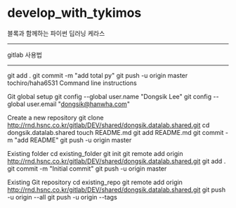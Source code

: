 # develop_with_tykimos
블록과 함께하는 파이썬 딥러닝 케라스

******************************************************************
gitlab 사용법
******************************************************************

git add .
git commit -m "add total py"
git push -u origin master
tochiro/haha6531
Command line instructions

Git global setup
git config --global user.name "Dongsik Lee"
git config --global user.email "dongsik@hanwha.com"

Create a new repository
git clone http://rnd.hsnc.co.kr/gitlab/DEV/shared/dongsik.datalab.shared.git
cd dongsik.datalab.shared
touch README.md
git add README.md
git commit -m "add README"
git push -u origin master

Existing folder
cd existing_folder
git init
git remote add origin http://rnd.hsnc.co.kr/gitlab/DEV/shared/dongsik.datalab.shared.git
git add .
git commit -m "Initial commit"
git push -u origin master

Existing Git repository
cd existing_repo
git remote add origin http://rnd.hsnc.co.kr/gitlab/DEV/shared/dongsik.datalab.shared.git
git push -u origin --all
git push -u origin --tags